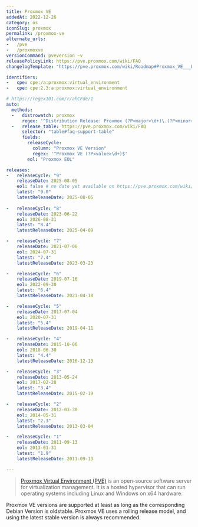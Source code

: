 ```yaml
---
title: Proxmox VE
addedAt: 2022-12-26
category: os
iconSlug: proxmox
permalink: /proxmox-ve
alternate_urls:
-   /pve
-   /proxmoxve
versionCommand: pveversion –v
releasePolicyLink: https://pve.proxmox.com/wiki/FAQ
changelogTemplate: "https://pve.proxmox.com/wiki/Roadmap#Proxmox_VE___LATEST__"

identifiers:
-   cpe: cpe:/a:proxmox:virtual_environment
-   cpe: cpe:2.3:a:proxmox:virtual_environment

# https://regex101.com/r/ahCFde/1
auto:
  methods:
  -   distrowatch: proxmox
      regex: '^Distribution Release: Proxmox (?P<major>\d+)\.(?P<minor>\d+) "Virtual Environment"$'
  -   release_table: https://pve.proxmox.com/wiki/FAQ
      selector: "table#faq-support-table"
      fields:
        releaseCycle:
          column: "Proxmox VE Version"
          regex: '^Proxmox VE (?P<value>\d+)$'
        eol: "Proxmox EOL"

releases:
-   releaseCycle: "9"
    releaseDate: 2025-08-05
    eol: false # no date yet available on https://pve.proxmox.com/wiki/FAQ
    latest: "9.0"
    latestReleaseDate: 2025-08-05
    
-   releaseCycle: "8"
    releaseDate: 2023-06-22
    eol: 2026-08-31
    latest: "8.4"
    latestReleaseDate: 2025-04-09

-   releaseCycle: "7"
    releaseDate: 2021-07-06
    eol: 2024-07-31
    latest: "7.4"
    latestReleaseDate: 2023-03-23

-   releaseCycle: "6"
    releaseDate: 2019-07-16
    eol: 2022-09-30
    latest: "6.4"
    latestReleaseDate: 2021-04-18

-   releaseCycle: "5"
    releaseDate: 2017-07-04
    eol: 2020-07-31
    latest: "5.4"
    latestReleaseDate: 2019-04-11

-   releaseCycle: "4"
    releaseDate: 2015-10-06
    eol: 2018-06-30
    latest: "4.4"
    latestReleaseDate: 2016-12-13

-   releaseCycle: "3"
    releaseDate: 2013-05-24
    eol: 2017-02-28
    latest: "3.4"
    latestReleaseDate: 2015-02-19

-   releaseCycle: "2"
    releaseDate: 2012-03-30
    eol: 2014-05-31
    latest: "2.3"
    latestReleaseDate: 2013-03-04

-   releaseCycle: "1"
    releaseDate: 2011-09-13
    eol: 2013-01-31
    latest: "1.9"
    latestReleaseDate: 2011-09-13

---
```


> [Proxmox Virtual Environment (PVE)](https://www.proxmox.com/en/proxmox-ve) is an open-source
> software server for virtualization management. It is a hosted hypervisor that can run operating
> systems including Linux and Windows on x64 hardware.

Proxmox VE versions are supported at least as long as the corresponding Debian Version is oldstable.
Proxmox VE uses a rolling release model, and using the latest stable version is always recommended.
